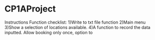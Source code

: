 # CP1AProject
Instructions
Function checklist:
1)Write to txt file function
2)Main menu
3)Show a selection of locations available. 
4)A function to record the data inputted. Allow booking only once, option to 